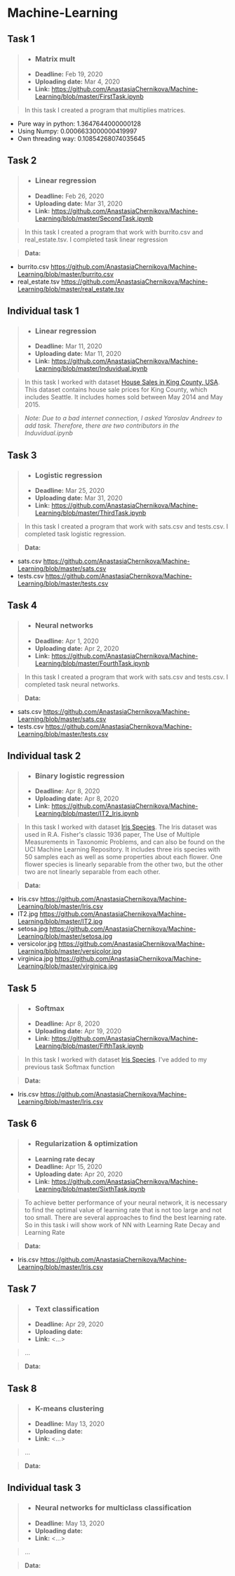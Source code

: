 # Machine-Learning

## Task 1
> -  ### Matrix mult
> -  **Deadline:** Feb 19, 2020
> -  **Uploading date:** Mar 4, 2020 
> -  **Link:** <https://github.com/AnastasiaChernikova/Machine-Learning/blob/master/FirstTask.ipynb>

> In this task I created a program that multiplies matrices. 
- Pure way in python:
  1.3647644000000128
- Using Numpy:
  0.0006633000000419997
- Own threading way:
  0.10854268074035645

## Task 2
> -  ### Linear regression
> -  **Deadline:** Feb 26, 2020
> -  **Uploading date:** Mar 31, 2020
> -  **Link:** <https://github.com/AnastasiaChernikova/Machine-Learning/blob/master/SecondTask.ipynb>

> In this task I created a program that work with burrito.csv and real_estate.tsv. I completed task linear regression

> **Data:** 
- burrito.csv <https://github.com/AnastasiaChernikova/Machine-Learning/blob/master/burrito.csv>
- real_estate.tsv <https://github.com/AnastasiaChernikova/Machine-Learning/blob/master/real_estate.tsv>

## Individual task 1
> -  ### Linear regression
> -  **Deadline:** Mar 11, 2020
> -  **Uploading date:** Mar 11, 2020
> -  **Link:** <https://github.com/AnastasiaChernikova/Machine-Learning/blob/master/Induvidual.ipynb>

> In this task I worked with dataset [House Sales in King County, USA](https://www.kaggle.com/harlfoxem/housesalesprediction). This dataset contains house sale prices for King County, which includes Seattle. It includes homes sold between May 2014 and May 2015.

> _Note: Due to a bad internet connection, I asked Yaroslav Andreev to add task. Therefore, there are two contributors in the Induvidual.ipynb_

## Task 3 
> - ### Logistic regression
> - **Deadline:** Mar 25, 2020
> - **Uploading date:** Mar 31, 2020
> - **Link:** <https://github.com/AnastasiaChernikova/Machine-Learning/blob/master/ThirdTask.ipynb>

> In this task I created a program that work with sats.csv and tests.csv. I completed task logistic regression.

> **Data:** 
- sats.csv <https://github.com/AnastasiaChernikova/Machine-Learning/blob/master/sats.csv>
- tests.csv <https://github.com/AnastasiaChernikova/Machine-Learning/blob/master/tests.csv>

## Task 4 
> - ### Neural networks
> - **Deadline:** Apr 1, 2020 
> - **Uploading date:** Apr 2, 2020
> - **Link:** <https://github.com/AnastasiaChernikova/Machine-Learning/blob/master/FourthTask.ipynb>

> In this task I created a program that work with sats.csv and tests.csv. I completed task neural networks. 

> **Data:** 
- sats.csv <https://github.com/AnastasiaChernikova/Machine-Learning/blob/master/sats.csv>
- tests.csv <https://github.com/AnastasiaChernikova/Machine-Learning/blob/master/tests.csv>

## Individual task 2
> - ### Binary logistic regression
> - **Deadline:** Apr 8, 2020  
> - **Uploading date:** Apr 8, 2020 
> - **Link:** <https://github.com/AnastasiaChernikova/Machine-Learning/blob/master/IT2_Iris.ipynb>

> In this task I worked with dataset [Iris Species](https://www.kaggle.com/uciml/iris). The Iris dataset was used in R.A. Fisher's classic 1936 paper, The Use of Multiple Measurements in Taxonomic Problems, and can also be found on the UCI Machine Learning Repository. It includes three iris species with 50 samples each as well as some properties about each flower. One flower species is linearly separable from the other two, but the other two are not linearly separable from each other.

> **Data:** 
- Iris.csv <https://github.com/AnastasiaChernikova/Machine-Learning/blob/master/Iris.csv>
- IT2.jpg <https://github.com/AnastasiaChernikova/Machine-Learning/blob/master/IT2.jpg>
- setosa.jpg <https://github.com/AnastasiaChernikova/Machine-Learning/blob/master/setosa.jpg>
- versicolor.jpg <https://github.com/AnastasiaChernikova/Machine-Learning/blob/master/versicolor.jpg>
- virginica.jpg <https://github.com/AnastasiaChernikova/Machine-Learning/blob/master/virginica.jpg>

## Task 5
> - ### Softmax
> - **Deadline:** Apr 8, 2020  
> - **Uploading date:** Apr 19, 2020 
> - **Link:** <https://github.com/AnastasiaChernikova/Machine-Learning/blob/master/FifthTask.ipynb>

> In this task I worked with dataset [Iris Species](https://www.kaggle.com/uciml/iris). I've added to my previous task Softmax  function

> **Data:** 
- Iris.csv <https://github.com/AnastasiaChernikova/Machine-Learning/blob/master/Iris.csv>

## Task 6
> - ### Regularization & optimization
> - **Learning rate decay**
> - **Deadline:** Apr 15, 2020  
> - **Uploading date:** Apr 20, 2020 
> - **Link:** <https://github.com/AnastasiaChernikova/Machine-Learning/blob/master/SixthTask.ipynb>

> To achieve better performance of your neural network, it is necessary to find the optimal value of learning rate that is not too large and not too small. There are several approaches to find the best learning rate. So in this task i will show work of NN with Learning Rate Decay and Learning Rate

> **Data:** 
- Iris.csv <https://github.com/AnastasiaChernikova/Machine-Learning/blob/master/Iris.csv>


## Task 7
> - ### Text classification
> - **Deadline:** Apr 29, 2020  
> - **Uploading date:** 
> - **Link:** <...>

> ...

> **Data:** 

## Task 8
> - ### K-means clustering
> - **Deadline:** May 13, 2020  
> - **Uploading date:** 
> - **Link:** <...>

> ...

> **Data:** 

## Individual task 3
> - ### Neural networks for multiclass classification
> - **Deadline:** May 13, 2020  
> - **Uploading date:** 
> - **Link:** <...>

> ...

> **Data:** 
